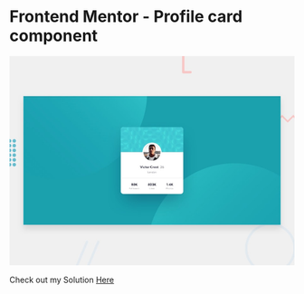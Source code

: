 # Frontend Mentor - Profile card component

![Design preview for the Profile card component coding challenge](./design/desktop-preview.jpg)

Check out my Solution [Here](https://frontendmentor-zeta.vercel.app/)
